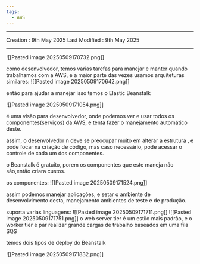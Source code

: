 ```yaml
---
tags:
  - AWS
---
```

---
Creation : 9th May 2025
Last Modified : 9th May 2025
___
![[Pasted image 20250509170732.png]]

como desenvolvedor, temos varias tarefas para manejar e manter quando trabalhamos com a AWS, e a maior parte das vezes usamos arquiteturas similares: 
![[Pasted image 20250509170642.png]]

então para ajudar a manejar isso temos o Elastic Beanstalk

![[Pasted image 20250509171054.png]]

é uma visão para desenvolvedor, onde podemos ver e usar todos os componentes(serviços) da AWS, e tenta fazer o manejamento automático deste.

assim, o desenvolvedor n deve se preocupar muito em alterar a estrutura , e pode focar na criação de código, mas caso necessário, pode acessar o controle de cada um dos componentes. 

o Beanstalk é gratuito, porem os componentes que este maneja não são,então criara custos.

os componentes:
![[Pasted image 20250509171524.png]]

assim podemos manejar aplicações, e setar o ambiente de desenvolvimento desta, manejamento ambientes de teste e de produção.

suporta varias linguagens:
![[Pasted image 20250509171711.png]]
![[Pasted image 20250509171751.png]]
o web server tier é um estilo mais padrão, e o worker tier é par realizar grande cargas de trabalho baseados em uma fila SQS



temos dois tipos de deploy do Beanstalk

![[Pasted image 20250509171832.png]]


